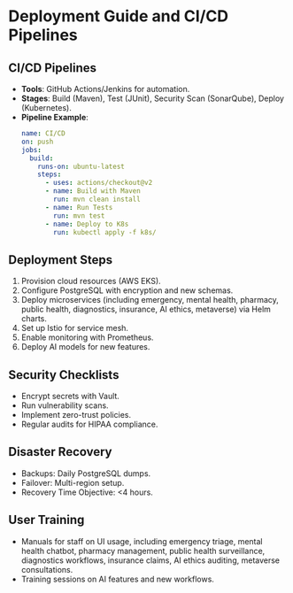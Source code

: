 # Deployment Guide and CI/CD Pipelines

## CI/CD Pipelines
- **Tools**: GitHub Actions/Jenkins for automation.
- **Stages**: Build (Maven), Test (JUnit), Security Scan (SonarQube), Deploy (Kubernetes).
- **Pipeline Example**:
  ```yaml
  name: CI/CD
  on: push
  jobs:
    build:
      runs-on: ubuntu-latest
      steps:
        - uses: actions/checkout@v2
        - name: Build with Maven
          run: mvn clean install
        - name: Run Tests
          run: mvn test
        - name: Deploy to K8s
          run: kubectl apply -f k8s/
  ```

## Deployment Steps
1. Provision cloud resources (AWS EKS).
2. Configure PostgreSQL with encryption and new schemas.
3. Deploy microservices (including emergency, mental health, pharmacy, public health, diagnostics, insurance, AI ethics, metaverse) via Helm charts.
4. Set up Istio for service mesh.
5. Enable monitoring with Prometheus.
6. Deploy AI models for new features.

## Security Checklists
- Encrypt secrets with Vault.
- Run vulnerability scans.
- Implement zero-trust policies.
- Regular audits for HIPAA compliance.

## Disaster Recovery
- Backups: Daily PostgreSQL dumps.
- Failover: Multi-region setup.
- Recovery Time Objective: <4 hours.

## User Training
- Manuals for staff on UI usage, including emergency triage, mental health chatbot, pharmacy management, public health surveillance, diagnostics workflows, insurance claims, AI ethics auditing, metaverse consultations.
- Training sessions on AI features and new workflows.